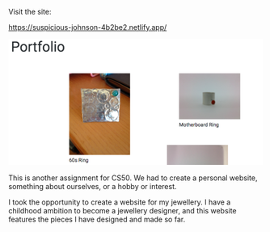 Visit the site:

https://suspicious-johnson-4b2be2.netlify.app/

![project image](https://github.com/GK230/MyJewellery/blob/master/Screen%20Shot%202020-07-25%20at%2014.26.00.png)

This is another assignment for CS50. We had to create a personal website, something about ourselves, or a hobby or interest.

I took the opportunity to create a website for my jewellery. I have a childhood ambition to become a jewellery designer, and this website features the pieces I have designed and made so far.
